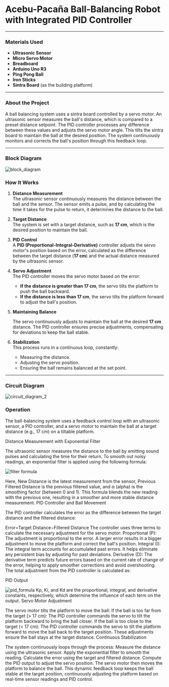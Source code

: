 # **Acebu-Pacaña Ball-Balancing Robot with Integrated PID Controller**

---

### **Materials Used**
- **Ultrasonic Sensor**
- **Micro Servo Motor**
- **Breadboard**
- **Arduino Uno R3**
- **Ping Pong Ball**
- **Iron Sticks**
- **Sintra Board** (as the building platform)

---

### **About the Project**
A ball balancing system uses a sintra board controlled by a servo motor. An ultrasonic sensor measures the ball's distance, which is compared to a preset distance setpoint. The PID controller processes any difference between these values and adjusts the servo motor angle. This tilts the sintra board to maintain the ball at the desired position. The system continuously monitors and corrects the ball's position through this feedback loop.

---

### **Block Diagram**

![block_diagram](https://github.com/user-attachments/assets/9229a620-1da9-4bc3-a9f6-65543e404f2f)

### **How It Works**

1. **Distance Measurement**  
   The ultrasonic sensor continuously measures the distance between the ball and the sensor. The sensor emits a pulse, and by calculating the time it takes for the pulse to return, it determines the distance to the ball.

2. **Target Distance**  
   The system is set with a target distance, such as **17 cm**, which is the desired position to maintain the ball.

3. **PID Control**  
   A **PID (Proportional-Integral-Derivative)** controller adjusts the servo motor's position based on the error, calculated as the difference between the target distance (**17 cm**) and the actual distance measured by the ultrasonic sensor.

4. **Servo Adjustment**  
   The PID controller moves the servo motor based on the error:  
   - **If the distance is greater than 17 cm**, the servo tilts the platform to push the ball backward.  
   - **If the distance is less than 17 cm**, the servo tilts the platform forward to adjust the ball's position.

5. **Maintaining Balance**  

   The servo continuously adjusts to maintain the ball at the desired **17 cm** distance. The PID controller ensures precise adjustments, compensating for deviations to keep the ball stable.

6. **Stabilization**  
   This process runs in a continuous loop, constantly:  
   - Measuring the distance.  
   - Adjusting the servo position.  
   - Ensuring the ball remains balanced at the set point.

---

### **Circuit Diagram**

![circuit_diagram_2](https://github.com/user-attachments/assets/0777978c-af41-495d-ba10-c73f7e45e545)

### **Operation**

The ball-balancing system uses a feedback control loop with an ultrasonic sensor, a PID controller, and a servo motor to maintain the ball at a target distance (e.g., 17 cm) on a tiltable platform.

Distance Measurement with Exponential Filter

The ultrasonic sensor measures the distance to the ball by emitting sound pulses and calculating the time for their return.
To smooth out noisy readings, an exponential filter is applied using the following formula:

![filter formula](https://github.com/user-attachments/assets/c3eb3487-1ba1-4213-a7dc-90a49cb9697f)

Here, New Distance is the latest measurement from the sensor, Previous Filtered Distance is the previous filtered value, and α (alpha) is the smoothing factor (between 0 and 1). This formula blends the new reading with the previous one, resulting in a smoother and more stable distance measurement.
PID Controller and Ball Movement

The PID controller calculates the error as the difference between the target distance and the filtered distance:

Error=Target Distance−Filtered Distance
The controller uses three terms to calculate the necessary adjustment for the servo motor:
Proportional (P): The adjustment is proportional to the error. A larger error results in a bigger adjustment to move the platform and correct the ball's position.
Integral (I): The integral term accounts for accumulated past errors. It helps eliminate any persistent bias by adjusting for past deviations.
Derivative (D): The derivative term predicts future errors based on the current rate of change of the error, helping to apply smoother corrections and avoid overshooting.
The total adjustment from the PID controller is calculated as:

PID Output

![pid_formula](https://github.com/user-attachments/assets/f112a041-069e-4b20-b530-bd7226d6c8bd)
Kp, Ki, and Kd are the proportional, integral, and derivative constants, respectively, which determine the influence of each term on the output.
Servo Motor Adjustment

The servo motor tilts the platform to move the ball:
If the ball is too far from the target (> 17 cm): The PID controller commands the servo to tilt the platform backward to bring the ball closer.
If the ball is too close to the target (< 17 cm): The PID controller commands the servo to tilt the platform forward to move the ball back to the target position.
These adjustments ensure the ball stays at the target distance.
Continuous Stabilization

The system continuously loops through the process:
Measure the distance using the ultrasonic sensor.
Apply the exponential filter to smooth the reading.
Calculate the error using the target and filtered distance.
Compute the PID output to adjust the servo position.
The servo motor then moves the platform to balance the ball.
This dynamic feedback loop keeps the ball stable at the target position, continuously adjusting the platform based on real-time sensor readings and PID control.



